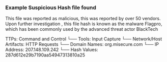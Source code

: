 ### Example Suspicious Hash file found 

This file was reported as malicious, this was reported by over 50 vendors. Upon further investigation , this file hash is known as the malware Flagpro, which has been commonly used by the advanced threat actor BlackTech

TTPs: Command and Control
└── Tools: Input Capture
    └── Network/Host Artifacts: HTTP Requests
        └── Domain Names: org.misecure.com
            └── IP Address: 207.148.109.242
                └── Hash Values: 287d612e29b7190aa54947313810a25
